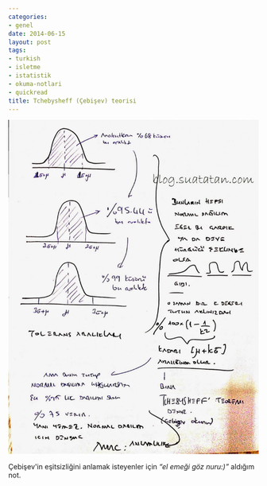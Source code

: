 ```yaml
---
categories:
- genel
date: 2014-06-15
layout: post
tags:
- turkish
- isletme
- istatistik
- okuma-notlari
- quickread
title: Tchebysheff (Çebişev) teorisi
---
```


[![](/images/cb27c-chebisev_teoremi.jpg)](https://suatatan.wordpress.com/wp-content/uploads/2014/06/cb27c-chebisev_teoremi.jpg)

  

Çebişev'in eşitsizliğini anlamak isteyenler için _“el emeği göz nuru:)”_ aldığım not.
